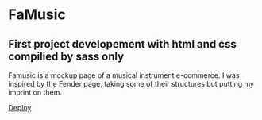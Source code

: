 # FaMusic

## First project developement with html and css compilied by sass only

Famusic is a mockup page of a musical instrument e-commerce.
I was inspired by the Fender page, taking some of their structures but putting my imprint on them.

[Deploy](https://lucasezequielbecerra.github.io/FaMusic/)


